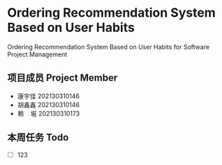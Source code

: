 # Ordering Recommendation System Based on User Habits
Ordering Recommendation System Based on User Habits for Software Project Management
## 项目成员 Project Member
* 康宇佳 202130310146
* 胡鑫鑫 202130310146
* 赖&nbsp;&nbsp;&nbsp;&nbsp;埏 202130310173

## 本周任务 Todo
- [ ] 123